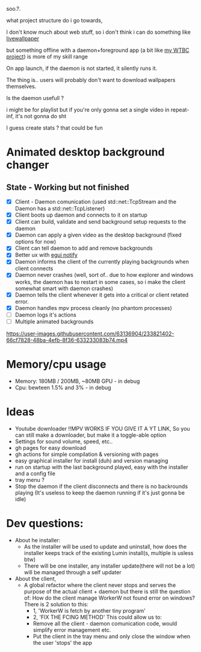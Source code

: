 soo.?.

what project structure do i go towards,

I don't know much about web stuff, so i don't think i can do something like [livewallpaper](https://github.com/DaZiYuan/livewallpaper/)

but something offline with a daemon+foreground app (a bit like [my WTBC project](https://github.com/Bowarc/WTBC/)) is more of my skill range

On app launch, if the daemon is not started, it silently runs it.

The thing is.. users will probably don't want to download wallpapers themselves.


Is the daemon usefull ?

i might be for playlist but if you're only gonna set a single video in repeat-inf, it's not gonna do sht

I guess create stats ? that could be fun

# Animated desktop background changer

## State - Working but not finished

- [x] Client - Daemon comunication (used std::net::TcpStream and the Daemon has a std::net::TcpListener)
- [x] Client boots up daemon and connects to it on startup
- [x] Client can build, validate and send background setup requests to the daemon
- [x] Daemon can apply a given video as the desktop background (fixed options for now)
- [x] Client can tell daemon to add and remove backgrounds
- [x] Better ux with [egui notify](https://github.com/ItsEthra/egui-notify)
- [x] Daemon informs the client of the currently playing backgrounds when client connects
- [x] Daemon never crashes (well, sort of.. due to how explorer and windows works, the daemon has to restart in some cases, so i make the client somewhat smart with daemon crashes) 
- [x] Daemon tells the client whenever it gets into a critical or client retated error.
- [x] Daemon handles mpv process cleanly (no phantom processes)
- [ ] Daemon logs it's actions
- [ ] Multiple animated backgrounds

https://user-images.githubusercontent.com/63136904/233821402-66cf7828-48ba-4efb-8f36-633233083b74.mp4


# Memory/cpu usage
- Memory: 180MB / 200MB, ~80MB GPU - in debug
- Cpu: bewteen 1.5% and 3%  - in debug


# Ideas
- Youtube downloader !!MPV WORKS IF YOU GIVE IT A YT LINK, So you can still make a downloader, but make it a
  toggle-able option
- Settings for sound volume, speed, etc..
- gh pages for easy download
- gh actions for simple compilation & versioning with pages
- easy graphical installer for install (duh) and version managing
- run on startup with the last background played, easy with the installer and a config file
- tray menu ?
- Stop the daemon if the client disconnects and there is no backrounds playing (It's useless to keep the daemon
  running if it's just gonna be idle)

# Dev questions: 
- About he installer: 
    - As the installer will be used to update and uninstall, how does the installer keeps track of the existing
      Lumin install(s, multiple is usless btw)
    - There will be one installer, any installer update(there will not be a lot) will be managed through a self 
      updater 
- About the client, 
    - A global refactor where the client never stops and serves the purpose of the actual client + daemon
      but there is still the question of: How do the client manage WorkerW not found error on windows?
        There is 2 solution to this: 
        - 1, 'WorkerW is fetch by another tiny program'
        - 2, 'FIX THE FCING METHOD'
      This could allow us to:
        - Remove all the client - daemon comunication code, would simplify error management etc.
        - Put the client in the tray menu and only close the window when the user 'stops' the app


